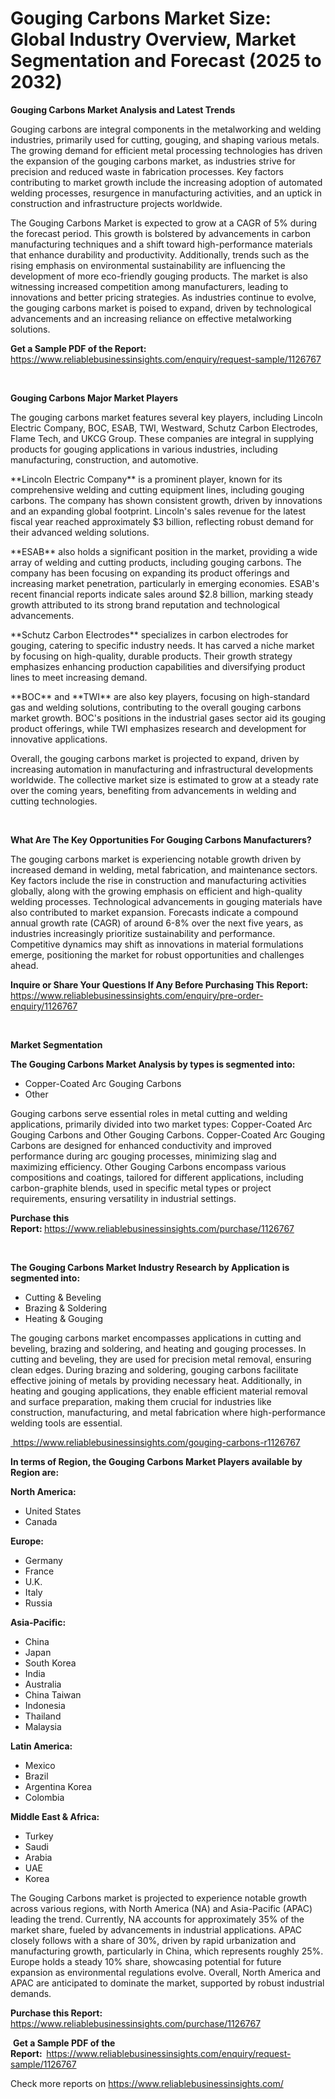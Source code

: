 <p><h1>Gouging Carbons Market Size: Global Industry Overview, Market Segmentation and Forecast (2025 to 2032)</h1></p><p><strong>Gouging Carbons Market Analysis and Latest Trends</strong></p>
<p><p>Gouging carbons are integral components in the metalworking and welding industries, primarily used for cutting, gouging, and shaping various metals. The growing demand for efficient metal processing technologies has driven the expansion of the gouging carbons market, as industries strive for precision and reduced waste in fabrication processes. Key factors contributing to market growth include the increasing adoption of automated welding processes, resurgence in manufacturing activities, and an uptick in construction and infrastructure projects worldwide.</p><p>The Gouging Carbons Market is expected to grow at a CAGR of 5% during the forecast period. This growth is bolstered by advancements in carbon manufacturing techniques and a shift toward high-performance materials that enhance durability and productivity. Additionally, trends such as the rising emphasis on environmental sustainability are influencing the development of more eco-friendly gouging products. The market is also witnessing increased competition among manufacturers, leading to innovations and better pricing strategies. As industries continue to evolve, the gouging carbons market is poised to expand, driven by technological advancements and an increasing reliance on effective metalworking solutions.</p></p>
<p><strong>Get a Sample PDF of the Report:&nbsp;</strong> <a href="https://www.reliablebusinessinsights.com/enquiry/request-sample/1126767?utm_campaign=2924&utm_medium=2&utm_source=Github&utm_content=ia&utm_term=01042025&utm_id=gouging-carbons">https://www.reliablebusinessinsights.com/enquiry/request-sample/1126767</a></p>
<p>&nbsp;</p>
<p><strong>Gouging Carbons Major Market Players</strong></p>
<p><p>The gouging carbons market features several key players, including Lincoln Electric Company, BOC, ESAB, TWI, Westward, Schutz Carbon Electrodes, Flame Tech, and UKCG Group. These companies are integral in supplying products for gouging applications in various industries, including manufacturing, construction, and automotive.</p><p>**Lincoln Electric Company** is a prominent player, known for its comprehensive welding and cutting equipment lines, including gouging carbons. The company has shown consistent growth, driven by innovations and an expanding global footprint. Lincoln's sales revenue for the latest fiscal year reached approximately $3 billion, reflecting robust demand for their advanced welding solutions.</p><p>**ESAB** also holds a significant position in the market, providing a wide array of welding and cutting products, including gouging carbons. The company has been focusing on expanding its product offerings and increasing market penetration, particularly in emerging economies. ESAB's recent financial reports indicate sales around $2.8 billion, marking steady growth attributed to its strong brand reputation and technological advancements.</p><p>**Schutz Carbon Electrodes** specializes in carbon electrodes for gouging, catering to specific industry needs. It has carved a niche market by focusing on high-quality, durable products. Their growth strategy emphasizes enhancing production capabilities and diversifying product lines to meet increasing demand.</p><p>**BOC** and **TWI** are also key players, focusing on high-standard gas and welding solutions, contributing to the overall gouging carbons market growth. BOC's positions in the industrial gases sector aid its gouging product offerings, while TWI emphasizes research and development for innovative applications.</p><p>Overall, the gouging carbons market is projected to expand, driven by increasing automation in manufacturing and infrastructural developments worldwide. The collective market size is estimated to grow at a steady rate over the coming years, benefiting from advancements in welding and cutting technologies.</p></p>
<p>&nbsp;</p>
<p><strong>What Are The Key Opportunities For Gouging Carbons Manufacturers?</strong></p>
<p><p>The gouging carbons market is experiencing notable growth driven by increased demand in welding, metal fabrication, and maintenance sectors. Key factors include the rise in construction and manufacturing activities globally, along with the growing emphasis on efficient and high-quality welding processes. Technological advancements in gouging materials have also contributed to market expansion. Forecasts indicate a compound annual growth rate (CAGR) of around 6-8% over the next five years, as industries increasingly prioritize sustainability and performance. Competitive dynamics may shift as innovations in material formulations emerge, positioning the market for robust opportunities and challenges ahead.</p></p>
<p><strong>Inquire or Share Your Questions If Any Before Purchasing This Report:</strong> <a href="https://www.reliablebusinessinsights.com/enquiry/pre-order-enquiry/1126767?utm_campaign=2924&utm_medium=2&utm_source=Github&utm_content=ia&utm_term=01042025&utm_id=gouging-carbons">https://www.reliablebusinessinsights.com/enquiry/pre-order-enquiry/1126767</a></p>
<p>&nbsp;</p>
<p><strong>Market Segmentation</strong></p>
<p><strong>The Gouging Carbons Market Analysis by types is segmented into:</strong></p>
<p><ul><li>Copper-Coated Arc Gouging Carbons</li><li>Other</li></ul></p>
<p><p>Gouging carbons serve essential roles in metal cutting and welding applications, primarily divided into two market types: Copper-Coated Arc Gouging Carbons and Other Gouging Carbons. Copper-Coated Arc Gouging Carbons are designed for enhanced conductivity and improved performance during arc gouging processes, minimizing slag and maximizing efficiency. Other Gouging Carbons encompass various compositions and coatings, tailored for different applications, including carbon-graphite blends, used in specific metal types or project requirements, ensuring versatility in industrial settings.</p></p>
<p><strong>Purchase this Report:&nbsp;</strong><a href="https://www.reliablebusinessinsights.com/purchase/1126767?utm_campaign=2924&utm_medium=2&utm_source=Github&utm_content=ia&utm_term=01042025&utm_id=gouging-carbons">https://www.reliablebusinessinsights.com/purchase/1126767</a></p>
<p>&nbsp;</p>
<p><strong>The Gouging Carbons Market Industry Research by Application is segmented into:</strong></p>
<p><ul><li>Cutting & Beveling</li><li>Brazing & Soldering</li><li>Heating & Gouging</li></ul></p>
<p><p>The gouging carbons market encompasses applications in cutting and beveling, brazing and soldering, and heating and gouging processes. In cutting and beveling, they are used for precision metal removal, ensuring clean edges. During brazing and soldering, gouging carbons facilitate effective joining of metals by providing necessary heat. Additionally, in heating and gouging applications, they enable efficient material removal and surface preparation, making them crucial for industries like construction, manufacturing, and metal fabrication where high-performance welding tools are essential.</p></p>
<p><a href="https://www.reliablebusinessinsights.com/gouging-carbons-r1126767?utm_campaign=2924&utm_medium=2&utm_source=Github&utm_content=ia&utm_term=01042025&utm_id=gouging-carbons">&nbsp;https://www.reliablebusinessinsights.com/gouging-carbons-r1126767</a></p>
<p><strong>In terms of Region, the Gouging Carbons Market Players available by Region are:</strong></p>
<p>
    <p> <strong> North America: </strong>
        <ul>
            <li>United States</li>
            <li>Canada</li>
        </ul>
        </p> 
    <p> <strong> Europe: </strong>
        <ul>
            <li>Germany</li>
            <li>France</li>
            <li>U.K.</li>
            <li>Italy</li>
            <li>Russia</li>
        </ul>
        </p> 
    <p> <strong> Asia-Pacific: </strong>
        <ul>
            <li>China</li>
            <li>Japan</li>
            <li>South Korea</li>
            <li>India</li>
            <li>Australia</li>
            <li>China Taiwan</li>
            <li>Indonesia</li>
            <li>Thailand</li>
            <li>Malaysia</li>
        </ul>
        </p> 
    <p> <strong> Latin America: </strong>
        <ul>
            <li>Mexico</li>
            <li>Brazil</li>
            <li>Argentina Korea</li>
            <li>Colombia</li>
        </ul>
        </p> 
    <p> <strong> Middle East & Africa: </strong>
        <ul>
            <li>Turkey</li>
            <li>Saudi</li>
            <li>Arabia</li>
            <li>UAE</li>
            <li>Korea</li>
        </ul>
    </p>
    </p>
<p><p>The Gouging Carbons market is projected to experience notable growth across various regions, with North America (NA) and Asia-Pacific (APAC) leading the trend. Currently, NA accounts for approximately 35% of the market share, fueled by advancements in industrial applications. APAC closely follows with a share of 30%, driven by rapid urbanization and manufacturing growth, particularly in China, which represents roughly 25%. Europe holds a steady 10% share, showcasing potential for future expansion as environmental regulations evolve. Overall, North America and APAC are anticipated to dominate the market, supported by robust industrial demands.</p></p>
<p><strong>Purchase this Report: </strong><a href="https://www.reliablebusinessinsights.com/purchase/1126767?utm_campaign=2924&utm_medium=2&utm_source=Github&utm_content=ia&utm_term=01042025&utm_id=gouging-carbons">https://www.reliablebusinessinsights.com/purchase/1126767</a></p>
<p>&nbsp;<strong>Get a Sample PDF of the Report:&nbsp;&nbsp;</strong><a href="https://www.reliablebusinessinsights.com/enquiry/request-sample/1126767?utm_campaign=2924&utm_medium=2&utm_source=Github&utm_content=ia&utm_term=01042025&utm_id=gouging-carbons">https://www.reliablebusinessinsights.com/enquiry/request-sample/1126767</a></p>
<p><strong></strong></p>
<p>Check more reports on <a href="https://www.reliablebusinessinsights.com/?utm_campaign=2924&utm_medium=2&utm_source=Github&utm_content=ia&utm_term=01042025&utm_id=gouging-carbons">https://www.reliablebusinessinsights.com/</a></p>
